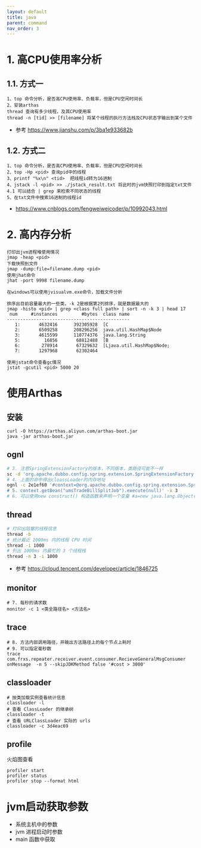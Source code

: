 ```yaml
---
layout: default
title: java
parent: command
nav_order: 3
---
```


# 1. 高CPU使用率分析

## 1.1. 方式一

```
1、top 命令分析，是否高CPU使用率、负载率，但是CPU空闲时间长
2、安装arthas
thread 查询有多少线程，及其CPU使用率
thread -n [tid] >> [filename] 将某个线程的执行方法栈及CPU状态字输出到某个文件
```

- 参考 https://www.jianshu.com/p/3ba1e933682b

## 1.2. 方式二

```
1、top 命令分析，是否高CPU使用率、负载率，但是CPU空闲时间长
2、top -Hp <pid> 查询pid中的线程
3、printf "%x\n" <tid>  把线程id转为16进制
4、jstack -l <pid> >> ./jstack_result.txt 将此时的jvm快照打印到指定txt文件
4.1 可以结合 | grep 来检索不同状态的线程
5、在txt文件中搜索16进制的线程id
```

- https://www.cnblogs.com/fengweiweicoder/p/10992043.html

# 2. 高内存分析

```shell
打印出jvm进程堆使用情况
jmap -heap <pid>
下载快照到文件
jmap -dump:file=filename.dump <pid>
使用jhat命令
jhat -port 9998 filename.dump

在windows可以使用jvisualvm.exe命令，加载文件分析  

排序出目前容量最大的一些类，-k 2是根据第2列排序，就是数据最大的
jmap -histo <pid> | grep <class full path> | sort -n -k 3 | head 17
 num     #instances         #bytes  class name 
----------------------------------------------
   1:       4632416      392305928  [C
   2:       6509258      208296256  java.util.HashMap$Node
   3:       4615599      110774376  java.lang.String
   5:         16856       68812488  [B
   6:        278914       67329632  [Ljava.util.HashMap$Node;
   7:       1297968       62302464  

使用jstat命令查看gc情况
jstat -gcutil <pid> 5000 20
```

# 使用Arthas

## 安装

```shell script
curl -O https://arthas.aliyun.com/arthas-boot.jar
java -jar arthas-boot.jar
```

## ognl

```bash
# 3. 注意SpringExtensionFactory的版本，不同版本，类路径可能不一样
sc -d 'org.apache.dubbo.config.spring.extension.SpringExtensionFactory'
# 4. 上面的命中得出cloassLoader的内存地址
ognl -c 2e1ef60 '#context=@org.apache.dubbo.config.spring.extension.SpringExtensionFactory@getContexts().iterator.next, 
# 5. context.getBean("umsTradeBillSplitJob").execute(null)' -x 3
# 6. 可以使用new construct() 构造函数来声明一个变量 #a=new java.lang.Object(1)，注意使用要带上#号
```

## thread

```bash
# 打印出阻塞的线程信息
thread -b
# 统计最近 1000ms 内的线程 CPU 时间
thread -i 1000
# 列出 1000ms 内最忙的 3 个线程栈
thread -n 3 -i 1000 

```

- 参考 https://cloud.tencent.com/developer/article/1846725

## monitor

```shell script
# 7. 每秒的请求数
monitor -c 1 <类全路径名> <方法名>
```

## trace

```shell script
# 8. 方法内部调用路径，并输出方法路径上的每个节点上耗时
# 9. 可以指定毫秒数
trace com.frxs.repeater.receiver.event.consumer.RecieveGeneralMsgConsumer onMessage  -n 5 --skipJDKMethod false '#cost > 3000'
```

## classloader

```shell
# 按类加载实例查看统计信息
classloader -l
# 查看 ClassLoader 的继承树
classloader -t
# 查看 URLClassLoader 实际的 urls
classloader -c 3d4eac69
```

## profile

火焰图查看

```shell script
profiler start
profiler status
profiler stop --format html
```

# jvm启动获取参数

- 系统主机中的参数
- jvm 进程启动时参数
- main 函数中获取